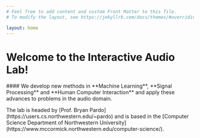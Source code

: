 ```yaml
---
# Feel free to add content and custom Front Matter to this file.
# To modify the layout, see https://jekyllrb.com/docs/themes/#overriding-theme-defaults

layout: home
---
```

# Welcome to the Interactive Audio Lab! 
<p></p>
#### We develop new methods in **Machine Learning**, **Signal Processing** and **Human Computer Interaction** and apply these advances to problems in the audio domain. 
<p></p>
The lab is headed by [Prof. Bryan Pardo](https://users.cs.northwestern.edu/~pardo) and is based in the [Computer Science Department of Northwestern University](https://www.mccormick.northwestern.edu/computer-science/).  
